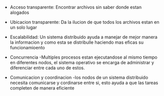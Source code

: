 - Acceso transparente: Encontrar archivos sin saber donde estan alogados 
- Ubicacion transparente: Da la ilucion de que todos los archivos estan en un solo lugar
- Escalabilidad: Un sistema distribuido ayuda a manejar de mejor manera la informacion y como esta se distribulle haciendo mas eficas su funcionamioento 
- Concurrencia
-Multiples procesos estan ejecutandose al mismo tiempo en diferentes nodos, el sistema operativo se encarga de administrar y diferenciar entre cada uno de estos.

- Comunicacion y coordinacion 
-los nodos de un sistema distribuido necesita comunicarse y cordinarse entre si, esto ayuda a que las tareas completen de manera eficiente 